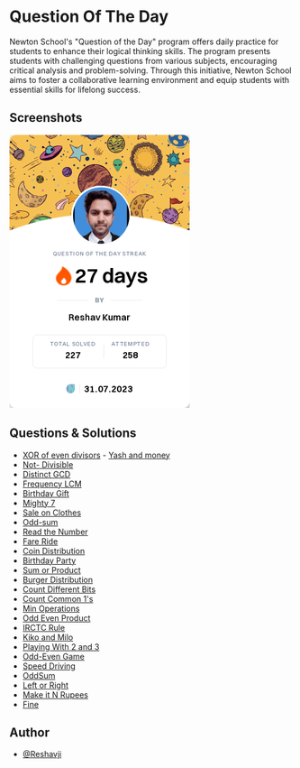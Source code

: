 
# Question Of The Day

Newton School's "Question of the Day" program offers daily practice for students to enhance their logical thinking skills.
The program presents students with challenging questions from various subjects, encouraging critical analysis and problem-solving.
Through this initiative, Newton School aims to foster a collaborative learning environment and equip students with essential skills for lifelong success.


## Screenshots

![App Screenshot](https://github.com/Reshavji/Question-Of-The-Day/blob/main/Newton/shareImage.png)


## Questions & Solutions

       
-  [XOR of even divisors](https://github.com/Reshavji/Question-Of-The-Day/blob/main/Newton/XOR%20of%20even%20divisors.java)                                                         -  [Yash and money](https://github.com/Reshavji/Question-Of-The-Day/blob/main/Newton/Yash%20and%20money.java)   
-  [Not- Divisible](https://github.com/Reshavji/Question-Of-The-Day/blob/main/Newton/Not-%20Divisible.java)   
-  [Distinct GCD](https://github.com/Reshavji/Question-Of-The-Day/blob/main/Newton/Distinct%20GCD.java)   
-  [Frequency LCM](https://github.com/Reshavji/Question-Of-The-Day/blob/main/Newton/Frequency%20LCM.java)
-  [Birthday Gift](https://github.com/Reshavji/Question-Of-The-Day/blob/main/Newton/Birthday%20Gift.java)
-  [Mighty 7](https://github.com/Reshavji/Question-Of-The-Day/blob/main/Newton/Mighty%207.java)
-  [Sale on Clothes](https://github.com/Reshavji/Question-Of-The-Day/blob/main/Newton/Sale%20on%20Clothes.java)
-  [Odd-sum](https://github.com/Reshavji/Question-Of-The-Day/blob/main/Newton/Odd-sum.java)
-  [Read the Number](https://github.com/Reshavji/Question-Of-The-Day/blob/main/Newton/Read%20the%20Number.java)
-  [Fare Ride](https://github.com/Reshavji/Question-Of-The-Day/blob/main/Newton/Fare%20Ride.java)
-  [Coin Distribution](https://github.com/Reshavji/Question-Of-The-Day/blob/main/Newton/Coin%20Distribution)
-  [Birthday Party](https://github.com/Reshavji/Question-Of-The-Day/blob/main/Newton/Birthday%20Party.java)                           
-  [Sum or Product](https://github.com/Reshavji/Question-Of-The-Day/blob/main/Newton/Sum%20or%20Product.java)
-  [Burger Distribution](https://github.com/Reshavji/Question-Of-The-Day/blob/main/Newton/Burger%20Distribution.java)           
-  [Count Different Bits](https://github.com/Reshavji/Question-Of-The-Day/blob/main/Newton/Count%20Different%20Bits.java)
 - [Count Common 1's](https://github.com/Reshavji/Question-Of-The-Day/blob/main/Newton/Count%20Common%201's.java)
 - [Min Operations](https://github.com/Reshavji/Question-Of-The-Day/blob/main/Newton/Min%20Operations.java)
 - [Odd Even Product](https://github.com/Reshavji/Question-Of-The-Day/blob/main/Newton/Odd%20Even%20Product.java)
 - [IRCTC Rule](https://github.com/Reshavji/Question-Of-The-Day/blob/main/Newton/IRCTC%20Rule.java)
 - [Kiko and Milo](https://github.com/Reshavji/Question-Of-The-Day/blob/main/Newton/Kiki%20And%20Milo.js)
 - [Playing With 2 and 3](https://github.com/Reshavji/Question-Of-The-Day/blob/main/Newton/Playing%20with%202%20and%203.java)
 - [Odd-Even Game](https://github.com/Reshavji/Question-Of-The-Day/blob/main/Newton/Odd-Even-Game.java)
 - [Speed Driving](https://github.com/Reshavji/Question-Of-The-Day/blob/main/Newton/Speed%20Driving.java)
 - [OddSum](https://github.com/Reshavji/Question-Of-The-Day/blob/main/Newton/Odd-Even-Game.java)
 - [Left or Right](https://github.com/Reshavji/Question-Of-The-Day/blob/main/Newton/Left%20or%20Right.java)
 - [Make it N Rupees](https://github.com/Reshavji/Question-Of-The-Day/blob/main/Newton/Make%20it%20N%20rupees.java)
 - [Fine](https://github.com/Reshavji/Question-Of-The-Day/blob/main/Newton/Fine.java)

    
## Author

- [@Reshavji](https://www.github.com/Reshavji)

